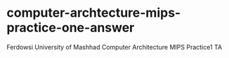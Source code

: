 # computer-archtecture-mips-practice-one-answer

Ferdowsi University of Mashhad Computer Architecture MIPS Practice1 TA
